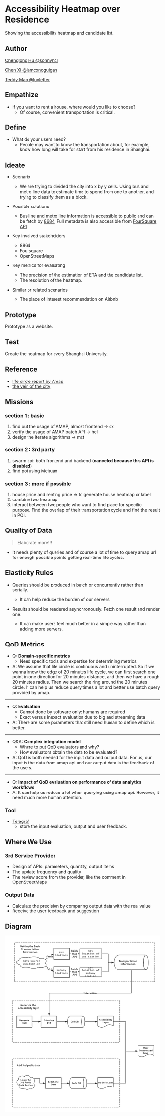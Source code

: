 # Accessibility Heatmap over Residence

Showing the accessibility heatmap and candidate list.

## Author

[Chenglong Hu @sonnyhcl](github.com/sonnyhcl)

[Chen Xi @iamcxnoguigan](github.com/iamcxnoguigan)

[Teddy Mao @luvletter](github.com/luvletter)

## Empathize

- If you want to rent a house, where would you like to choose?
  - Of course, convenient transportation is critical.

## Define

- What do your users need?
  - People may want to know the transportation about, for example, know how long will take for start from his residence in Shanghai.

## Ideate

- Scenario
  - We are trying to divided the city into x by y cells. Using bus and metro line data to estimate time to spend from one to another, and trying to classify them as a block. 

- Possible solutions
  - Bus line and metro line information is accessible to public and can be fetch by [8684](http://www.8684.cn/). Full metadata is also accessible from [FourSquare API](https://developer.foursquare.com/places-api)

- Key involved stakeholders
  - 8864
  - Foursquare
  - OpenStreetMaps

- Key metrics for evaluating
  - The precision of the estimation of ETA and the candidate list.
  - The resolution of the heatmap.

- Similar or related scenarios
  - The place of interest recommendation on Airbnb

## Prototype

Prototype as a website.

## Test

Create the heatmap for every Shanghai University.

## Reference

- [life circle report by Amap](http://report.amap.com/mobile/life.do)
- [the vein of the city](https://www.96486d9b.xyz/City-Vein/html/shanghai.html)

## Missions

### section 1 : basic

1. find out the usage of AMAP, almost frontend -> cx
2. verify the usage of AMAP batch API -> hcl
3. design the iterate algorithms -> mct

### section 2 : 3rd party

1. swarm api: both frontend and backend (**canceled because this API is disabled**)
2. find poi using Meituan

### section 3 : more if possible

1. house price and renting price => to generate house heatmap or label
2. combine two heatmap
3. interact between two people who want to find place for specific purpose. Find the overlap of their transportation cycle and find the result in POI.

## Quality of Data

> Elaborate more!!!

- It needs plenty of queries and of course a lot of time to query amap url for enough possible points getting real-time life cycles.

## Elasticity Rules

- Queries should be produced in batch or concurrently rather than serially.
  - It can help reduce the burden of our servers.

- Results should be rendered asynchronously. Fetch one result and render one.
  - It can make users feel much better in a simple way rather than adding more servers.

## QoD Metrics

- Q: **Domain-specific metrics**
  - Need specific tools and expertise for determining metrics
- A: We assume that life circle is continuous and uninterrupted. So if we wanna know the edge of 20 minutes life cycle, we can first search one point in one direction for 20 minutes distance, and then we have a rough 20 minutes radius. Then we search the ring around the 20 minutes circle. It can help us reduce query times a lot and better use batch query provided by amap.

-------------

- Q: **Evaluation**
  - Cannot done by software only: humans are required
  - Exact versus inexact evaluation due to big and streaming data
- A: There are some parameters that still need human to define which is better.

-------------

- Q&A: **Complex integration model**
  - Where to put QoD evaluators and why?
  - How evaluators obtain the data to be evaluated?
- A: QoD is both needed for the input data and output data. For us, our input is the data from amap api and our output data is the feedback of the users.

-------------

- Q: **Impact of QoD evaluation on performance of data analytics workflows**
- A: It can help us reduce a lot when querying using amap api. However, it need much more human attention.

### Tool

- [Telegraf](http://www.telegraf.rs/)
  - store the input evaluation, output and user feedback.

## Where We Use

### 3rd Service Provider

- Design of APIs: parameters, quantity, output items
- The update frequency and quality
- The review score from the provider, like the comment in OpenStreetMaps

### Output Data

- Calculate the precision by comparing output data with the real value
- Receive the user feedback and suggestion

## Diagram

![dataflow](image/ASEDataflowFramework.png)